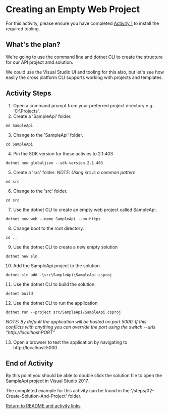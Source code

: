 # Creating an Empty Web Project

For this activity, please ensure you have completed [Activity 1](01-InstallTooling.md) to install the required tooling.

## What's the plan?

We're going to use the command line and dotnet CLI to create the structure for our API project amd solution.

We could use the Visual Studio UI and tooling for this also, but let's see how easily the cross platform CLI supports working with projects and templates.

## Activity Steps

1. Open a command prompt from your preferred project directory e.g. 'C:\Projects\'.
2. Create a 'SampleApi' folder.

```md SampleApi```

3. Change to the 'SampleApi' folder.

```cd SampleApi```

4. Pin the SDK version for these activies to 2.1.403 

```dotnet new globaljson --sdk-version 2.1.403```

5. Create a 'src' folder. *NOTE: Using src is a common pattern.*

```md src```

6. Change to the 'src' folder.

```cd src```

7. Use the dotnet CLI to create an empty web project called SampleApi.

```dotnet new web --name SampleApi --no-https```

8. Change boot to the root directory.

```cd ..```

9. Use the dotnet CLI to create a new empty solution

```dotnet new sln```

10. Add the SampleApi project to the solution.

```dotnet sln add .\src\SampleApi\SampleApi.csproj```

11. Use the dotnet CLI to build the solution.

```dotnet build```

12. Use the dotnet CLI to run the application

```dotnet run --project src/SampleApi/SampleApi.csproj```

*NOTE: By default the application will be hosted on port 5000. If this conflicts with anything you can override the port using the switch  --urls "http://localhost:PORT"*

13. Open a browser to test the application by navigating to http://localhost:5000

## End of Activity

By this point you should be able to double click the solution file to open the SampleApi project in Visual Studio 2017.

The completed example for this activity can be found in the '/steps/02-Create-Solution-And-Project' folder.

[Return to README and activity links](../README.md)